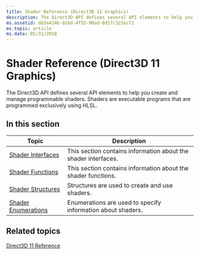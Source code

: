 ```yaml
---
title: Shader Reference (Direct3D 11 Graphics)
description: The Direct3D API defines several API elements to help you create and manage programmable shaders. Shaders are executable programs that are programmed exclusively using HLSL.
ms.assetid: dd2e414b-02ed-4f55-90ad-8d17c322ec72
ms.topic: article
ms.date: 05/31/2018
---
```


# Shader Reference (Direct3D 11 Graphics)

The Direct3D API defines several API elements to help you create and manage programmable shaders. Shaders are executable programs that are programmed exclusively using HLSL.


## In this section



| Topic                                                                                | Description                                                               |
|--------------------------------------------------------------------------------------|---------------------------------------------------------------------------|
| [Shader Interfaces](d3d11-graphics-reference-d3d11-shader-interfaces.md)<br/> | This section contains information about the shader interfaces.<br/> |
| [Shader Functions](d3d11-graphics-reference-shader-functions.md)<br/>         | This section contains information about the shader functions.<br/>  |
| [Shader Structures](d3d11-graphics-reference-shader-structures.md)<br/>       | Structures are used to create and use shaders.<br/>                 |
| [Shader Enumerations](d3d11-graphics-reference-shader-enums.md)<br/>          | Enumerations are used to specify information about shaders.<br/>    |



 

## Related topics

<dl> <dt>

[Direct3D 11 Reference](d3d11-graphics-reference.md)
</dt> </dl>

 

 





